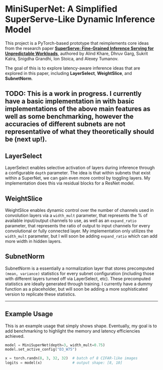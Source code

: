# MiniSuperNet: A Simplified SuperServe-Like Dynamic Inference Model

This project is a PyTorch-based prototype that reimplements core ideas from the research paper [**SuperServe: Fine-Grained Inference Serving for Unpredictable Workloads**](https://arxiv.org/abs/2312.16733), authored by Alind Khare, Dhruv Garg, Sukrit Kalra, Snigdha Grandhi, Ion Stoica, and Alexey Tumanov.

The goal of this is to explore latency-aware inference ideas that are explored in this paper, including **LayerSelect**, **WeightSlice**, and **SubnetNorm**.

TODO: This is a work in progress. I currently have a basic implementation in with basic implementations of the above main features as well as some benchmarking, however the accuracies of different subnets are not representative of what they theoretically should be (next up!).
---

## LayerSelect 
LayerSelect enables selective activation of layers during inference through a configurable `depth` parameter. The idea is that within subnets that exist within a SuperNet, we can gain
even more control by toggling layers. My implementation does this via residual blocks for a ResNet model. 

## WeightSlice 
WeightSlice enables dynamic control over the number of channels used in convolution layers via a `width_mult` parameter, that represents the % of available input/output
channels to use, as well as an `expand_ratio` parameter, that represents the ratio of output to input channels for every convolutional or fully connected layer. My implementation
only utilizes the `width_mult` parameter, but I will soon be adding `expand_ratio` which can add more width in hidden layers. 

## SubnetNorm
SubnetNorm is a essentially a normalization layer that stores precomputed `(mean, variance)` statistics for every subnet configuration (including those with different layers turned off via LayerSelect, etc).
These precomputed statistics are ideally generated through training. I currently have a dummy function as a placeholder, but will soon be adding a more sophisticated version to replicate these statistics. 

---

## Example Usage 
This is an example usage that simply shows shape. Eventually, my goal is to add benchmarking to highlight the memory and latency efficiencies achieved.  

```python
model = MiniSuperNet(depth=3, width_mult=0.75)
model.set_active_config("D3_W75")

x = torch.randn(8, 3, 32, 32)  # batch of 8 CIFAR-like images
logits = model(x)              # output shape: [8, 10]
